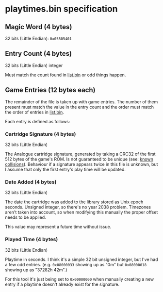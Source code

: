 # playtimes.bin specification

## Magic Word (4 bytes)

32 bits (Little Endian): `0x05505401`

## Entry Count (4 bytes)

32 bits (Little Endian) integer

Must match the count found in [list.bin](./list.md) or odd things happen.

## Game Entries (12 bytes each)

The remainder of the file is taken up with game entries. The number of them present must match the value in the entry
count and the order must match the order of entries in [list.bin](./list.md).

Each entry is defined as follows:

### Cartridge Signature (4 bytes)

32 bits (Little Endian)

The Analogue cartridge signature, generated by taking a CRC32 of the first 512 bytes of the game's ROM. Is not
guaranteed to be unique (see: [known collisions](./collisions.md)). Behaviour if a signature appears twice in this file
is unknown, but I assume that only the first entry's play time will be updated.

### Date Added (4 bytes)

32 bits (Little Endian)

The date the cartridge was added to the library stored as Unix epoch seconds. Unsigned integer, so there's no year 2038
problem. Timezones aren't taken into account, so when modifying this manually the proper offset needs to be applied.

This value may represent a future time without issue.

### Played Time (4 bytes)

32 bits (Little Endian)

Playtime in seconds. I think it's a simple 32 bit unsigned integer, but I've had a few odd entries. (e.g. `0x08000033`
showing up as "0m" but `0x08000018` showing up as "37282h 42m".)

For this tool it's just being set to `0x00000000` when manually creating a new entry if a playtime doesn't already exist
for the signature.